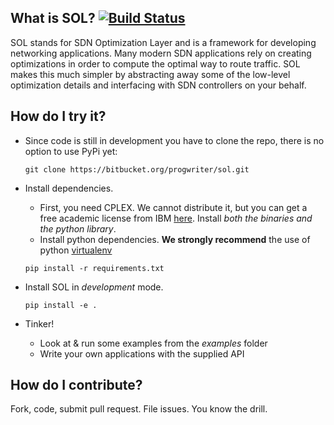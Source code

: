 ## What is SOL? [![Build Status](https://travis-ci.org/progwriter/SOL.svg?branch=master)](https://travis-ci.org/progwriter/SOL)
SOL stands for SDN Optimization Layer and is a framework for developing
networking applications. Many modern SDN applications rely on creating
optimizations in order to compute the optimal way to route traffic. SOL makes
this much simpler by abstracting away some of the low-level optimization details
and interfacing with SDN controllers on your behalf.

## How do I try it?
- Since code is still in development you have to clone the repo,
there is no option to use PyPi yet:

    `git clone https://bitbucket.org/progwriter/sol.git`

- Install dependencies.
    * First, you need CPLEX. We cannot distribute it, but you can get a free academic license from IBM [here](http://www-01.ibm.com/support/docview.wss?uid=swg21419058).
    Install *both the binaries and the python library*.
    * Install python dependencies. **We strongly recommend** the use of python
    [virtualenv](https://virtualenv.pypa.io/en/latest/)

    `pip install -r requirements.txt`
- Install SOL in *development* mode.

    `pip install -e .`
- Tinker!
    * Look at & run some examples from the *examples* folder
    * Write your own applications with the supplied API

## How do I contribute?

Fork, code, submit pull request.
File issues.
You know the drill.

